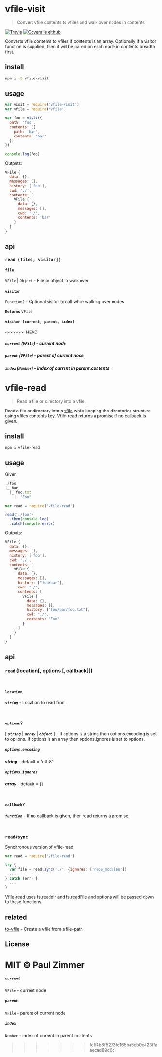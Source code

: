# vfile-visit

> Convert vfile contents to vfiles and walk over nodes in contents

[![Travis](https://img.shields.io/travis/mrzmmr/vfile-visit.svg)](https://travis-ci.org/mrzmmr/vfile-visit)
[![Coveralls github](https://img.shields.io/coveralls/github/mrzmmr/vfile-visit.svg)](https://coveralls.io/github/mrzmmr/vfile-visit)

Converts vfile contents to vfiles if contents is an array. Optionally if a visitor function is supplied, then it will be called on each node in contents breadth first.

## install

```sh
npm i -S vfile-visit
```

## usage

```js
var visit = require('vfile-visit')
var vfile = require('vfile')

var foo = visit({
  path: 'foo',
  contents: [{
    path: 'bar',
    contents: 'bar'
  }]
})

console.log(foo)
```

Outputs:

```js
VFile {
  data: {},
  messages: [],
  history: ['foo'],
  cwd: './',
  contents: [
    VFile {
      data: {},
      messages: [],
      cwd: './',
      contents: 'bar'
    }
  ]
}
```

## api

### `read (file[, visitor])`

#### `file`
`VFile` | `Object` - File or object to walk over

#### `visitor`
`Function?` - Optional visitor to call while walking over nodes

**`Returns`** `VFile`

#### `visitor (current, parent, index)`
<<<<<<< HEAD
##### `current` (`VFile`) - current node
##### `parent` (`VFile`) - parent of current node
##### `index` (`Number`) - index of current in parent.contents
# vfile-read

> Read a file or directory into a vfile.

Read a file or directory into a [vfile](https://github.com/vfile/vfile) while keeping the directories structure using vfiles contents key. Vfile-read returns a promise if no callback is given.

## install

```sh
npm i vfile-read
```

## usage

Given:

```js
./foo
|_ bar
  |_ foo.txt
    |_ "Foo"
```

```js
var read = require('vfile-read')

read('./foo')
  .then(console.log)
  .catch(console.error)
```

Outputs:

```js
VFile {
  data: {},
  messages: [],
  history: ['foo'],
  cwd: './',
  contents: [
    VFile {
      data: {},
      messages: [],
      history: ["foo/bar"],
      cwd: "./",
      contents: [
        VFile {
          data: {},
          messages: [],
          history: ["foo/bar/foo.txt"],
          cwd: "./",
          contents: "Foo"
        }
      ]
    }
  ]
}
```

## api

### `read` (location[, options [, callback]])

</br>

#### `location`
***`string`*** - Location to read from.

</br>

#### `options`?
[ ***`string`*** | ***`array`*** | ***`object`*** ] - If options is a string then options.encoding is set to options. If options is an array then options.ignores is set to options.

##### `options.encoding`
***string*** - default = 'utf-8'

##### `options.ignores`
***array*** - default = []

</br>

#### `callback`?
***`function`*** - If no callback is given, then read returns a promise. 

</br>

### `read#sync`

Synchronous version of vfile-read

```js
var read = require('vfile-read')

try {
  var file = read.sync('./', {ignores: ['node_modules'])
  ...
} catch (err) {
  ...
}
```

Vfile-read uses fs.readdir and fs.readFile and options will be passed down to those functions.

## related

[to-vfile](https://github.com/vfile/to-vfile) - Create a vfile from a file-path

## License

MIT &copy; Paul Zimmer
=======

##### `current`
`VFile` - current node

##### `parent`
`VFile` - parent of current node

##### `index`
`Number` - index of current in parent.contents
>>>>>>> feff4b8f5273fc165ba5cb0c423ffaaecad89c6c
